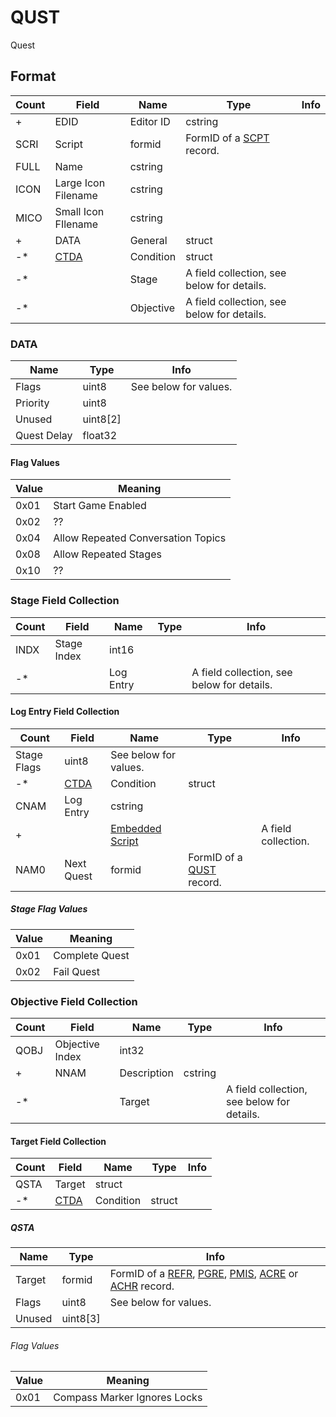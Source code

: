 QUST
====

Quest

## Format

Count | Field | Name | Type | Info
------|-------|------|------|-----
+ | EDID | Editor ID | cstring |
 | SCRI | Script | formid | FormID of a [SCPT](SCPT.md) record.
 | FULL | Name | cstring |
 | ICON | Large Icon Filename | cstring | 
 | MICO | Small Icon FIlename | cstring |
+ | DATA | General | struct |
-* | [CTDA](Fields/CTDA.md) | Condition | struct |
-* | | Stage | A field collection, see below for details.
-* | | Objective | A field collection, see below for details.
 
### DATA

Name | Type | Info
-----|------|-----
Flags | uint8 | See below for values.
Priority | uint8 |
Unused | uint8[2] |
Quest Delay | float32 |
 
#### Flag Values

Value | Meaning
------|--------
0x01 | Start Game Enabled
0x02 | ??
0x04 | Allow Repeated Conversation Topics
0x08 | Allow Repeated Stages
0x10 | ??

### Stage Field Collection

Count | Field | Name | Type | Info
------|-------|------|------|-----
 | INDX | Stage Index | int16 |
-* | | Log Entry | | A field collection, see below for details.

#### Log Entry Field Collection

Count | Field | Name | Type | Info
------|-------|------|------|-----
 | Stage Flags | uint8 | See below for values.
-* | [CTDA](Fields/CTDA.md) | Condition | struct |
 | CNAM | Log Entry | cstring |
+ | | [Embedded Script](Fields/Script.md) | | A field collection.
 | NAM0 | Next Quest | formid | FormID of a [QUST](QUST.md) record.

##### Stage Flag Values

Value | Meaning
------|--------
0x01 | Complete Quest
0x02 | Fail Quest

### Objective Field Collection

Count | Field | Name | Type | Info
------|-------|------|------|-----
 | QOBJ | Objective Index | int32 |
+ | NNAM | Description | cstring |
-* | | Target | | A field collection, see below for details.

#### Target Field Collection

Count | Field | Name | Type | Info
------|-------|------|------|-----
 | QSTA | Target | struct |
-* | [CTDA](Fields/CTDA.md) | Condition | struct |

##### QSTA

Name | Type | Info
-----|------|-----
Target | formid | FormID of a [REFR](REFR.md), [PGRE](PGRE.md), [PMIS](PMIS.md), [ACRE](ACRE.md) or [ACHR](ACHR.md) record.
Flags | uint8 | See below for values.
Unused | uint8[3] |

###### Flag Values

Value | Meaning
------|--------
0x01 | Compass Marker Ignores Locks
